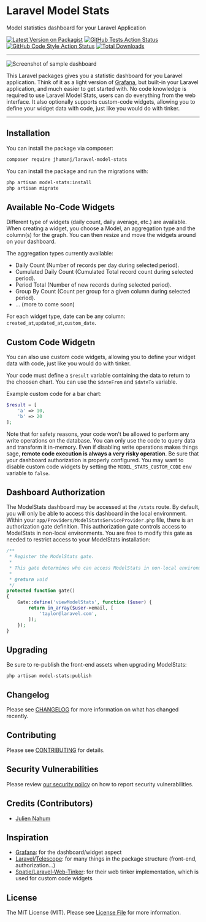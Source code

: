 # Laravel Model Stats
Model statistics dashboard for your Laravel Application

[![Latest Version on Packagist](https://img.shields.io/packagist/v/jhumanj/laravel-model-stats.svg?style=flat-square)](https://packagist.org/packages/jhumanj/laravel-model-stats)
[![GitHub Tests Action Status](https://img.shields.io/github/workflow/status/jhumanj/laravel-model-stats/run-tests?label=tests)](https://github.com/jhumanj/laravel-model-stats/actions?query=workflow%3Arun-tests+branch%3Amain)
[![GitHub Code Style Action Status](https://img.shields.io/github/workflow/status/jhumanj/laravel-model-stats/Check%20&%20fix%20styling?label=code%20style)](https://github.com/jhumanj/laravel-model-stats/actions?query=workflow%3A"Check+%26+fix+styling"+branch%3Amain)
[![Total Downloads](https://img.shields.io/packagist/dt/jhumanj/laravel-model-stats.svg?style=flat-square)](https://packagist.org/packages/jhumanj/laravel-model-stats)

---
<img style="margin:auto;" src="https://i.ibb.co/hV6dt8L/Capture-d-e-cran-2021-09-11-a-10-54-59.png" alt="Screenshot of sample dashboard" border="0">

This Laravel packages gives you a statistic dashboard for you Laravel application. Think of it as a light version of 
[Grafana](https://grafana.com/), but built-in your Laravel application, and much easier to get started with. 
No code knowledge is required to use Laravel Model Stats, users can do everything from the web interface. It also 
optionally supports custom-code widgets, allowing you to define your widget data with
code, just like you would do with tinker.

---

## Installation

You can install the package via composer:

```bash
composer require jhumanj/laravel-model-stats
```

You can install the package and run the migrations with:

```bash
php artisan model-stats:install
php artisan migrate
```


## Available No-Code Widgets

Different type of widgets (daily count, daily average, etc.) are available. When creating a widget,
you choose a Model, an aggregation type and the column(s) for the graph. You can then resize and move the widgets around on your dashboard.

The aggregation types currently available:
- Daily Count (Number of records per day during selected period).
- Cumulated Daily Count (Cumulated Total record count during selected period).
- Period Total (Number of new records during selected period).
- Group By Count (Count per group for a given column during selected period).
- ... (more to come soon)

For each widget type, date can be any column: `created_at`,`updated_at`,`custom_date`.

## Custom Code Widgetn

You can also use custom code widgets, allowing you to define your widget data with
code, just like you would do with tinker.

Your code must define a `$result` variable containing the data to return to the choosen chart. You can use the `$dateFrom` and `$dateTo` variable.

Example custom code for a bar chart:

```php 
$result = [
    'a' => 10,
    'b' => 20
];
```

Note that for safety reasons, your code won't be allowed to perform any write operations on the database.
You can only use the code to query data and transform it in-memory.
Even if disabling write operations makes things sage, **remote code execution is always a 
very risky operation**. Be sure that your dashboard authorization is properly configured. You may want to disable custom code widgets by setting the `MODEL_STATS_CUSTOM_CODE` env variable to `false`. 

## Dashboard Authorization

The ModelStats dashboard may be accessed at the `/stats` route. By default, you will only be able to access this 
dashboard in the local environment. Within your `app/Providers/ModelStatsServiceProvider.php` file, there is an 
authorization gate definition. This authorization gate controls access to ModelStats in non-local environments. 
You are free to modify this gate as needed to restrict access to your ModelStats installation: 

```php 
/**
 * Register the ModelStats gate.
 *
 * This gate determines who can access ModelStats in non-local environments.
 *
 * @return void
 */
protected function gate()
{
    Gate::define('viewModelStats', function ($user) {
        return in_array($user->email, [
            'taylor@laravel.com',
        ]);
    });
}
```

## Upgrading

Be sure to re-publish the front-end assets when upgrading ModelStats:
```
php artisan model-stats:publish
```

## Changelog

Please see [CHANGELOG](CHANGELOG.md) for more information on what has changed recently.

## Contributing

Please see [CONTRIBUTING](.github/CONTRIBUTING.md) for details.

## Security Vulnerabilities

Please review [our security policy](../../security/policy) on how to report security vulnerabilities.

## Credits (Contributors)

- [Julien Nahum](https://github.com/JhumanJ)

## Inspiration 
- [Grafana](https://grafana.com/): for the dashboard/widget aspect
- [Laravel/Telescope](https://github.com/laravel/telescope): for many things in the package structure (front-end, authorization...)
- [Spatie/Laravel-Web-Tinker](https://github.com/spatie/laravel-web-tinker): for their web tinker implementation, which is used for custom code widgets

## License

The MIT License (MIT). Please see [License File](LICENSE.md) for more information.
